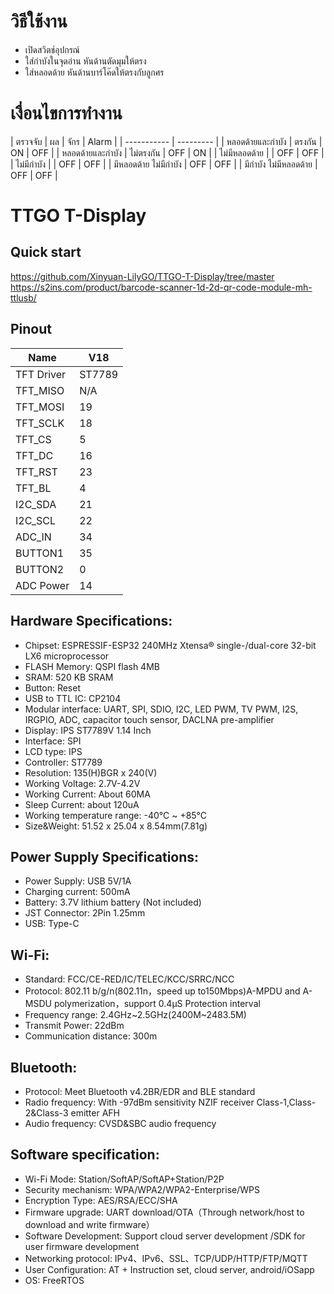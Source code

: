 # วิธีใช้งาน
- เปิดสวิตช์อุปกรณ์
- ใส่กำบังในจุดอ่าน หันด้านตัดมุมให้ตรง
- ใส่หลอดด้าย หันด้านบาร์โค๊ดให้ตรงกับลูกศร

# เงื่อนไขการทำงาน
|  ตรวจจับ | ผล | จักร |  Alarm  |
|  -----------  |  ---------    |
|  หลอดด้ายและกำบัง    |  ตรงกัน    |  ON  |  OFF  |
|  หลอดด้ายและกำบัง    |  ไม่ตรงกัน  |  OFF  |  ON  |
|  ไม่มีหลอดด้าย        |           |  OFF  |  OFF  |
|  ไม่มีกำบัง             |           |  OFF  |	OFF  |
|  มีหลอดด้าย ไม่มีกำบัง  |		OFF	|  OFF  |
|  มีกำบัง ไม่มีหลอดด้าย  |	  OFF  |	OFF  |

# TTGO T-Display

## Quick start
https://github.com/Xinyuan-LilyGO/TTGO-T-Display/tree/master
https://s2ins.com/product/barcode-scanner-1d-2d-qr-code-module-mh-ttlusb/

## Pinout
| Name       | V18    |
| ---------- | ------ |
| TFT Driver | ST7789 |
| TFT_MISO   | N/A    |
| TFT_MOSI   | 19     |
| TFT_SCLK   | 18     |
| TFT_CS     | 5      |
| TFT_DC     | 16     |
| TFT_RST    | 23     |
| TFT_BL     | 4      |
| I2C_SDA    | 21     |
| I2C_SCL    | 22     |
| ADC_IN     | 34     |
| BUTTON1    | 35     |
| BUTTON2    | 0      |
| ADC Power  | 14     |

## Hardware Specifications:
- Chipset: ESPRESSIF-ESP32 240MHz Xtensa® single-/dual-core 32-bit LX6 microprocessor
- FLASH Memory: QSPI flash 4MB
- SRAM: 520 KB SRAM
- Button: Reset
- USB to TTL IC: CP2104
- Modular interface: UART, SPI, SDIO, I2C, LED PWM, TV PWM, I2S, IRGPIO, ADC, capacitor touch sensor, DACLNA  pre-amplifier
- Display: IPS ST7789V 1.14 Inch
- Interface: SPI
- LCD type: IPS
- Controller: ST7789
- Resolution: 135(H)BGR x 240(V)
- Working Voltage: 2.7V-4.2V
- Working Current: About 60MA
- Sleep Current: about 120uA
- Working temperature range: -40℃ ~ +85℃
- Size&Weight: 51.52 x 25.04 x 8.54mm(7.81g)

## Power Supply Specifications:
- Power Supply: USB 5V/1A
- Charging current: 500mA
- Battery: 3.7V lithium battery (Not included)
- JST Connector: 2Pin 1.25mm
- USB: Type-C

## Wi-Fi:
- Standard: FCC/CE-RED/IC/TELEC/KCC/SRRC/NCC
- Protocol: 802.11 b/g/n(802.11n，speed up to150Mbps)A-MPDU and A-MSDU polymerization，support 0.4μS Protection interval
- Frequency range: 2.4GHz~2.5GHz(2400M~2483.5M)
- Transmit Power: 22dBm
- Communication distance: 300m

## Bluetooth:
- Protocol: Meet Bluetooth v4.2BR/EDR and BLE standard
- Radio frequency: With -97dBm sensitivity NZIF receiver Class-1,Class-2&Class-3 emitter AFH
- Audio frequency: CVSD&SBC audio frequency

## Software specification:
- Wi-Fi Mode: Station/SoftAP/SoftAP+Station/P2P
- Security mechanism: WPA/WPA2/WPA2-Enterprise/WPS
- Encryption Type: AES/RSA/ECC/SHA
- Firmware upgrade: UART download/OTA（Through network/host to download and write firmware）
- Software Development: Support cloud server development /SDK for user firmware development
- Networking protocol: IPv4、IPv6、SSL、TCP/UDP/HTTP/FTP/MQTT
- User Configuration: AT + Instruction set, cloud server, android/iOSapp
- OS: FreeRTOS
